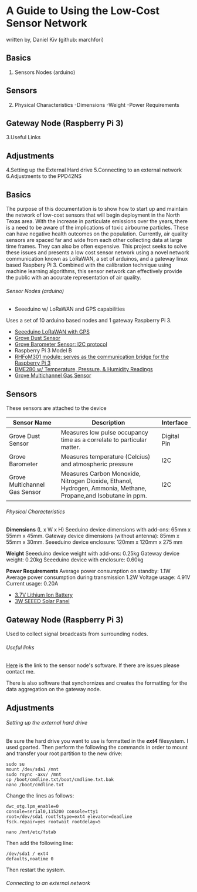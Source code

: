 # A Guide to Using the Low-Cost Sensor Network
written by, Daniel Kiv (github: marchfori)

## Basics

1. Sensors Nodes (arduino)

## Sensors
2. Physical Characteristics
-Dimensions
-Weight
-Power Requirements

## Gateway Node (Raspberry Pi 3)
3.Useful Links

## Adjustments
4.Setting up the External Hard drive
5.Connecting to an external network
6.Adjustments to the PPD42NS

## Basics

The purpose of this documentation is to show how to start up and maintain the network
of low-cost sensors that will begin deployment in the North Texas area. With the increase
in particulate emissions over the years, there is a need to be aware of the implications
of toxic airbourne particles. These can have negative health outcomes on the population.
Currently, air quality sensors are spaced far and wide from each other collecting data at 
large time frames. They can also be often expensive. This project seeks to solve these 
issues and presents a low cost sensor network using a novel network communication known as
LoRaWAN, a set of arduinos, and a gateway linux based Raspbery Pi 3. Combined with the 
calibration technique using machine learning algorithms, this sensor network can effectively
provide the public with an accurate representation of air quality.

###### Sensor Nodes (arduino)
- Seeeduino w/ LoRaWAN and GPS capabilities

Uses a set of 10 arduino based nodes and 1 gateway Raspberry Pi 3.

- [Seeeduino LoRaWAN with GPS](https://www.google.com/search?q=Seeeduino+LoRaWAN+with+GPS&rlz=1CDGOYI_enUS696US696&hl=en-US&sourceid=chrome-mobile&ie=UTF-8)
- [Grove Dust Sensor](https://www.seeedstudio.com/Grove-Dust-Sensor-PPD42NS.html)
- [Grove Barometer Sensor: I2C protocol](https://www.seeedstudio.com/Grove-Barometer-Sensor-BMP28-p-2652.html)
- Raspberry Pi 3 Model B
- [RHFoM301 module: serves as the communication bridge for the Raspberry Pi 3](http://www.risinghf.com/#/product-details?product_id=6&lang=en%2F)
- [BME280 w/ Temperature, Pressure, & Humidity Readings](https://www.adafruit.com/product/2652?gclid=CJvFq_q63-ICFUi1wAod5RsHjw)
- [Grove Multichannel Gas Sensor](https://www.arrow.com/en/products/101020088/seeed-technology-limited?gclid=CKqP4Za73-ICFdm1wAodyJsA8g) 

## Sensors
These sensors are attached to the device

| Sensor Name | Description | Interface |
| ---- | ---- | ---- |
| Grove Dust Sensor | Measures low pulse occupancy time as a correlate to particular matter. | Digital Pin |
| Grove Barometer | Measures temperature (Celcius) and atmospheric pressure | I2C |
| Grove Multichannel Gas Sensor | Measures Carbon Monoxide, Nitrogen Dioxide, Ethanol, Hydrogen, Ammonia, Methane, Propane,and Isobutane in ppm. | I2C |

###### Physical Characteristics

**Dimensions** (L x W x H)
Seeduino device dimensions with add-ons: 65mm x 55mm x 45mm.
Gateway device dimensions (without antenna): 85mm x 55mm x 30mm.
Seeeduino device enclosure: 120mm x 120mm x 275 mm

**Weight**
Seeeduino device weight with add-ons: 0.25kg
Gateway device weight: 0.20kg
Seeeduino device with enclosure: 0.60kg

**Power Requirements**
Average power consumption on standby: 1.1W
Average power consumption during transmission 1.2W
Voltage usage: 4.91V
Current usage: 0.20A

- [3.7V Lithium Ion Battery](https://www.amazon.com/Lithium-Battery-Connector-LP803860-2000mAh/dp/B07CZFMFB3)
- [3W SEEED Solar Panel](https://cpc.farnell.com/seeed-studio/313070001/solar-panel-138x160-3w/dp/MK00376)

## Gateway Node (Raspberry Pi 3)

Used to collect signal broadcasts from surrounding nodes.

###### Useful links

[Here](https://github.com/mi3nts/loRaNode) is the link to the sensor node's software. 
If there are issues please contact me.

There is also software that synchornizes and creates the formatting for the data 
aggregation on the gateway node.

## Adjustments

###### Setting up the external hard drive

Be sure the hard drive you want to use is formatted in the **_ext4_** filesystem.
I used gparted. Then perform the following the commands in order to mount and 
transfer your root partition to the new drive:

```
sudo su
mount /dev/sda1 /mnt
sudo rsync -axv/ /mnt
cp /boot/cmdline.txt/boot/cmdline.txt.bak
nano /boot/cmdline.txt
```
Change the lines as follows:

```
dwc_otg.lpm_enable=0
console=serial0,115200 console=tty1
root=/dev/sda1 rootfstype=ext4 elevator=deadline
fsck.repair=yes rootwait rootdelay=5

nano /mnt/etc/fstab
```

Then add the following line:

```
/dev/sda1 / ext4
defaults,noatime 0

```

Then restart the system.

###### Connecting to an external network

